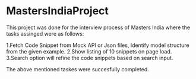 # MastersIndiaProject

This project was done for the interview process of Masters India where the tasks assinged were as follows:

1.Fetch Code Snippet from Mock API or Json files, Identify model structure from the given example.
2.Show listing of 10 snippets on page load.
3.Search option will refine the code snippets based on search input.

The above mentioned taskes were succesfully completed.
